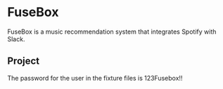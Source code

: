 FuseBox
=======

FuseBox is a music recommendation system that integrates Spotify with Slack.

## Project

The password for the user in the fixture files is 123Fusebox!!
